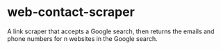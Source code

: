 # web-contact-scraper
A link scraper that accepts a Google search, then returns the emails and phone numbers for n websites in the Google search. 
